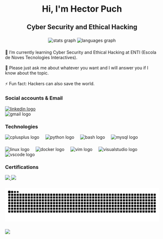 <h1 align="center">Hi, I'm Hector Puch</h1>

<h2 align="center">Cyber Security and Ethical Hacking</h2>

###

<div align="center">
  <img src="https://github-readme-stats.vercel.app/api?username=HectorPuch&hide_title=false&hide_rank=false&show_icons=true&include_all_commits=true&count_private=true&disable_animations=false&theme=dracula&locale=en&hide_border=false" height="150" alt="stats graph"  />
  <img src="https://github-readme-stats.vercel.app/api/top-langs?username=HectorPuch&locale=en&hide_title=false&layout=compact&card_width=320&langs_count=5&theme=dracula&hide_border=false" height="150" alt="languages graph"  />
</div>

###

<p align="left">🌱 I’m currently learning Cyber Security and Ethical Hacking at ENTI (Escola de Noves Tecnologies Interactives).<br><br>💬 Please just ask me about whatever you want and I will answer you if I know about the topic.<br><br>⚡ Fun fact: Hackers can also save the world.</p>

### Social accounts & Email

<div align="left">
  <a href="https://www.linkedin.com/in/hectorpuch/" target="_blank">
    <img src="https://img.shields.io/static/v1?message=LinkedIn&logo=linkedin&label=&color=0077B5&logoColor=white&labelColor=&style=for-the-badge" height="35" alt="linkedin logo"  />
  </a>
</div>

<div align"left">
  <img src="https://img.shields.io/static/v1?message=hectorpuch@protonmail.com&logo=protonmail&label=ProtonMail&color=5a5a5a&logoColor=white&labelColor=8A2BE2&style=for-the-badge" height="35" alt="gmail logo"  />
</div>

### Technologies

<div align="left">
  <img src="https://cdn.jsdelivr.net/gh/devicons/devicon/icons/cplusplus/cplusplus-original.svg" height="40" alt="cplusplus logo"  />
  <img width="12" />
  <img src="https://cdn.jsdelivr.net/gh/devicons/devicon/icons/python/python-original.svg" height="40" alt="python logo"  />
  <img width="12" />
  <img src="https://cdn.jsdelivr.net/gh/devicons/devicon/icons/bash/bash-original.svg" height="40" alt="bash logo"  />
  <img width="12" />
  <img src="https://cdn.jsdelivr.net/gh/devicons/devicon/icons/mysql/mysql-original.svg" height="40" alt="mysql logo"  />
  <img width="12" />
</div>

###

<div align="left">
  <img src="https://skillicons.dev/icons?i=linux" height="30" alt="linux logo"  />
  <img width="12" />
  <img src="https://skillicons.dev/icons?i=docker" height="30" alt="docker logo"  />
  <img width="12" />
  <img src="https://cdn.jsdelivr.net/gh/devicons/devicon/icons/vim/vim-original.svg" height="30" alt="vim logo"  />
  <img width="12" />
  <img src="https://cdn.jsdelivr.net/gh/devicons/devicon/icons/visualstudio/visualstudio-plain.svg" height="30" alt="visualstudio logo"  />
  <img width="12" />
  <img src="https://cdn.jsdelivr.net/gh/devicons/devicon/icons/vscode/vscode-original.svg" height="30" alt="vscode logo"  />
</div>

### Certifications
  
<div align="left">
  <a href="https://www.credly.com/badges/eaac8ed8-5b4b-4144-8bce-6d264345192e/public_url" target="_blank">
    <img src="https://images.credly.com/size/340x340/images/22a0ece5-ff05-4594-8320-25e55e9ae203/image.png" height="75"/>
  </a>
    <a href="https://www.credly.com/badges/ffd79b73-a164-4880-a999-5c945c570d78/public_url" target="_blank">
    <img src="https://images.credly.com/size/340x340/images/68c0b94d-f6ac-40b1-a0e0-921439eb092e/image.png" height="75"/>
  </a>
</div>

###

![Snake animation](https://github.com/HectorPuch/HectorPuch/blob/output/snake.svg)

###

<img align="left" src="https://profile-counter.glitch.me/HectorPuch/count.svg?"  />

###
